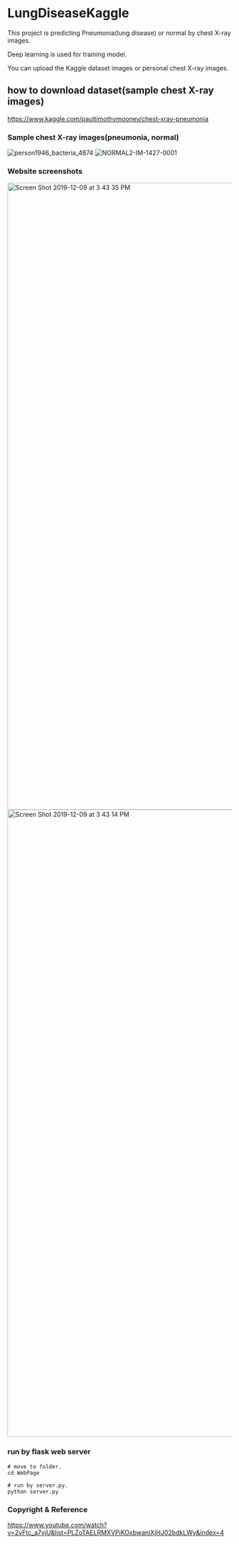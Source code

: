 # LungDiseaseKaggle

This project is predicting Pneumonia(lung disease) or normal by chest X-ray images.

Deep learning is used for training model. 

You can upload the Kaggle dataset images or personal chest X-ray images.


## how to download dataset(sample chest X-ray images)


https://www.kaggle.com/paultimothymooney/chest-xray-pneumonia

### Sample chest X-ray images(pneumonia, normal)
![person1946_bacteria_4874](https://user-images.githubusercontent.com/40285946/70415737-b14e2700-1aa0-11ea-8ef7-976aad763e37.jpeg)
![NORMAL2-IM-1427-0001](https://user-images.githubusercontent.com/40285946/70415769-c460f700-1aa0-11ea-97fe-c6b50a0b7e41.jpeg)


### Website screenshots
<img width="1407" alt="Screen Shot 2019-12-09 at 3 43 35 PM" src="https://user-images.githubusercontent.com/40285946/70414376-45b68a80-1a9d-11ea-9c64-82b26b7fe8e9.png">
<img width="1408" alt="Screen Shot 2019-12-09 at 3 43 14 PM" src="https://user-images.githubusercontent.com/40285946/70414368-42230380-1a9d-11ea-996f-6d7755e25a21.png">


### run by flask web server
```
# move to folder.
cd WebPage

# run by server.py.
python server.py
```


### Copyright & Reference
https://www.youtube.com/watch?v=2vFtc_a7vjU&list=PLZoTAELRMXVPiKOxbwaniXjHJ02bdkLWy&index=4


